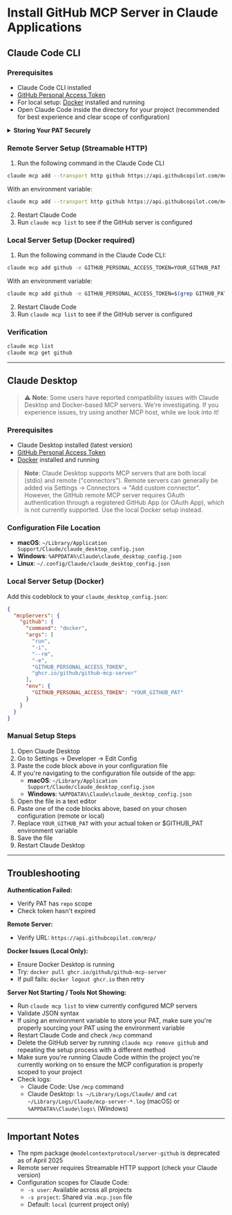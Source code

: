 # Install GitHub MCP Server in Claude Applications

## Claude Code CLI

### Prerequisites
- Claude Code CLI installed
- [GitHub Personal Access Token](https://github.com/settings/personal-access-tokens/new)
- For local setup: [Docker](https://www.docker.com/) installed and running
- Open Claude Code inside the directory for your project (recommended for best experience and clear scope of configuration)

<details>
<summary><b>Storing Your PAT Securely</b></summary>
<br>

For security, avoid hardcoding your token. One common approach:

1. Store your token in `.env` file
```
GITHUB_PAT=your_token_here
```

2. Add to .gitignore
```bash
echo -e ".env\n.mcp.json" >> .gitignore
```

</details>

### Remote Server Setup (Streamable HTTP)

1. Run the following command in the Claude Code CLI
```bash
claude mcp add --transport http github https://api.githubcopilot.com/mcp -H "Authorization: Bearer YOUR_GITHUB_PAT
```

With an environment variable:
```bash
claude mcp add --transport http github https://api.githubcopilot.com/mcp -H "Authorization: Bearer $(grep GITHUB_PAT .env | cut -d '=' -f2)
```
2. Restart Claude Code
3. Run `claude mcp list` to see if the GitHub server is configured

### Local Server Setup (Docker required)

1. Run the following command in the Claude Code CLI:
```bash
claude mcp add github -e GITHUB_PERSONAL_ACCESS_TOKEN=YOUR_GITHUB_PAT -- docker run -i --rm -e GITHUB_PERSONAL_ACCESS_TOKEN ghcr.io/github/github-mcp-server
```

With an environment variable:
```bash
claude mcp add github -e GITHUB_PERSONAL_ACCESS_TOKEN=$(grep GITHUB_PAT .env | cut -d '=' -f2) -- docker run -i --rm -e GITHUB_PERSONAL_ACCESS_TOKEN ghcr.io/github/github-mcp-server
```
2. Restart Claude Code
3. Run `claude mcp list` to see if the GitHub server is configured

### Verification
```bash
claude mcp list
claude mcp get github
```

---

## Claude Desktop

> ⚠️ **Note**: Some users have reported compatibility issues with Claude Desktop and Docker-based MCP servers. We're investigating. If you experience issues, try using another MCP host, while we look into it!

### Prerequisites
- Claude Desktop installed (latest version)
- [GitHub Personal Access Token](https://github.com/settings/personal-access-tokens/new)
- [Docker](https://www.docker.com/) installed and running

> **Note**: Claude Desktop supports MCP servers that are both local (stdio) and remote ("connectors"). Remote servers can generally be added via Settings → Connectors → "Add custom connector". However, the GitHub remote MCP server requires OAuth authentication through a registered GitHub App (or OAuth App), which is not currently supported. Use the local Docker setup instead.

### Configuration File Location
- **macOS**: `~/Library/Application Support/Claude/claude_desktop_config.json`
- **Windows**: `%APPDATA%\Claude\claude_desktop_config.json`
- **Linux**: `~/.config/Claude/claude_desktop_config.json`

### Local Server Setup (Docker)

Add this codeblock to your `claude_desktop_config.json`:

```json
{
  "mcpServers": {
    "github": {
      "command": "docker",
      "args": [
        "run",
        "-i",
        "--rm",
        "-e",
        "GITHUB_PERSONAL_ACCESS_TOKEN",
        "ghcr.io/github/github-mcp-server"
      ],
      "env": {
        "GITHUB_PERSONAL_ACCESS_TOKEN": "YOUR_GITHUB_PAT"
      }
    }
  }
}
```

### Manual Setup Steps
1. Open Claude Desktop
2. Go to Settings → Developer → Edit Config
3. Paste the code block above in your configuration file
4. If you're navigating to the configuration file outside of the app:
   - **macOS**: `~/Library/Application Support/Claude/claude_desktop_config.json`
   - **Windows**: `%APPDATA%\Claude\claude_desktop_config.json`
5. Open the file in a text editor
6. Paste one of the code blocks above, based on your chosen configuration (remote or local)
7. Replace `YOUR_GITHUB_PAT` with your actual token or $GITHUB_PAT environment variable
8. Save the file
9. Restart Claude Desktop

---

## Troubleshooting

**Authentication Failed:**
- Verify PAT has `repo` scope
- Check token hasn't expired

**Remote Server:**
- Verify URL: `https://api.githubcopilot.com/mcp/`

**Docker Issues (Local Only):**
- Ensure Docker Desktop is running
- Try: `docker pull ghcr.io/github/github-mcp-server`
- If pull fails: `docker logout ghcr.io` then retry

**Server Not Starting / Tools Not Showing:**
- Run `claude mcp list` to view currently configured MCP servers
- Validate JSON syntax
- If using an environment variable to store your PAT, make sure you're properly sourcing your PAT using the environment variable
- Restart Claude Code and check `/mcp` command
- Delete the GitHub server by running `claude mcp remove github` and repeating the setup process with a different method
- Make sure you're running Claude Code within the project you're currently working on to ensure the MCP configuration is properly scoped to your project
- Check logs:
  - Claude Code: Use `/mcp` command
  - Claude Desktop: `ls ~/Library/Logs/Claude/` and `cat ~/Library/Logs/Claude/mcp-server-*.log` (macOS) or `%APPDATA%\Claude\logs\` (Windows)

---

## Important Notes

- The npm package `@modelcontextprotocol/server-github` is deprecated as of April 2025
- Remote server requires Streamable HTTP support (check your Claude version)
- Configuration scopes for Claude Code:
  - `-s user`: Available across all projects
  - `-s project`: Shared via `.mcp.json` file
  - Default: `local` (current project only)
